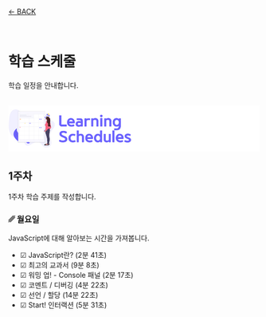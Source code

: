 [← BACK](../README.md)

<br />

# 학습 스케줄

학습 일정을 안내합니다.

<br />

<img src="../../assets/cover--calendar.png" alt />

## 1주차

1주차 학습 주제를 작성합니다.

### ␥ 월요일

JavaScript에 대해 알아보는 시간을 가져봅니다.

- ☑︎ JavaScript란? (2분 41초)
- ☑︎ 최고의 교과서 (9분 8초)
- ☑︎ 워밍 업! - Console 패널 (2분 17초)
- ☑︎ 코멘트 / 디버깅 (4분 22초)
- ☑︎ 선언 / 할당 (14분 22초)
- ☑︎ Start! 인터랙션 (5분 31초)